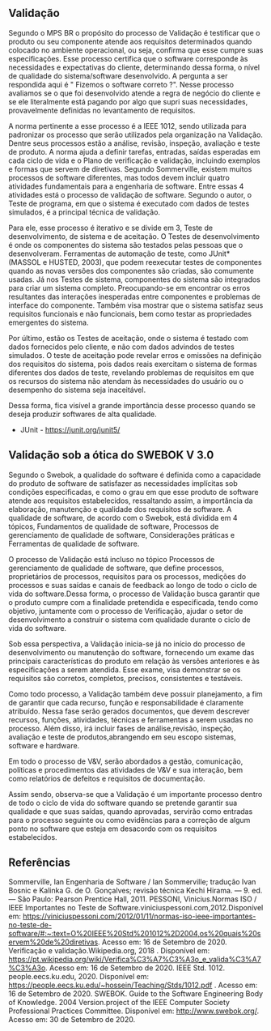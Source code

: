 ## Validação

Segundo o MPS BR o propósito do processo de Validação é testificar que o produto ou seu componente atende aos requisitos determinados quando colocado no ambiente operacional, ou seja, confirma que esse cumpre suas especificações. 
Esse processo certifica que o software corresponde às necessidades e expectativas do cliente, determinando dessa forma, o nível de qualidade do sistema/software desenvolvido. A pergunta a ser respondida aqui é " Fizemos o software correto ?". Nesse processo avaliamos se o que foi desenvolvido atende a regra de negócio do cliente e se ele literalmente está pagando por algo que supri suas necessidades, provavelmente definidas no levantamento de requisitos.

A norma pertinente a esse processo é a IEEE 1012, sendo utilizada para padronizar os processo que serão utilizados pela organização na Validação. Dentre seus processos estão a análise, revisão, inspeção, avaliação e teste de produto. A norma ajuda a definir tarefas, entradas, saídas esperadas em cada ciclo de vida e o Plano de verificação e validação, incluindo exemplos e formas que servem de diretivas.
Segundo Sommerville, existem muitos processos de software diferentes, mas todos devem incluir quatro atividades fundamentais para a engenharia de software. Entre essas 4 atividades está o processo de validação de software. Segundo o autor, o Teste de programa, em que o sistema é executado com dados de testes simulados, é a principal técnica de validação. 

Para ele, esse processo é iterativo e se divide em 3, Teste de desenvolvimento, de sistema e de aceitação.
O Testes de desenvolvimento é onde os componentes do sistema são testados pelas pessoas que o desenvolveram. Ferramentas de automação de teste, como JUnit* (MASSOL e HUSTED, 2003), que podem reexecutar testes de componentes quando as novas versões dos componentes são criadas, são comumente usadas.
Já nos Testes de sistema, componentes do sistema são integrados para criar um sistema completo. Preocupando-se em encontrar os erros resultantes das interações inesperadas entre componentes e problemas de interface do componente. Também visa mostrar que o sistema satisfaz seus requisitos funcionais e não funcionais, bem como testar as propriedades emergentes do sistema.

Por último, estão os Testes de aceitação, onde o sistema é testado com dados fornecidos pelo cliente, e não com dados advindos de testes simulados.
O teste de aceitação pode revelar erros e omissões na definição dos requisitos do sistema, pois dados reais exercitam o sistema de formas diferentes dos dados de teste, revelando problemas de requisitos em que os recursos do sistema não atendam às necessidades do usuário ou o desempenho do sistema seja inaceitável.

Dessa forma, fica visível a grande importância desse processo quando se deseja produzir softwares de alta qualidade.

* JUnit - https://junit.org/junit5/

## Validação sob a ótica do SWEBOK V 3.0

Segundo o Swebok, a qualidade do software é definida como a capacidade do produto de software de satisfazer as necessidades implícitas sob condições especificadas, e como o grau em que esse produto de software atende aos requisitos estabelecidos, ressaltando assim, a importância da elaboração, manutenção e qualidade dos requisitos de software.
A qualidade de software, de acordo com o Swebok, está dividida em 4 tópicos, Fundamentos de qualidade de software, Processos de gerenciamento de qualidade de software, Considerações práticas e  Ferramentas de qualidade de software.

O processo de Validação está incluso no tópico Processos de gerenciamento de qualidade de software, que define processos, proprietários de processos, requisitos para os processos, medições do processos e suas saídas e canais de feedback ao longo de todo o ciclo de vida do software.Dessa forma, o processo de Validação busca garantir que o produto cumpre com a finalidade pretendida e especificada, tendo como objetivo, juntamente com o processo de Verificação, ajudar o setor de desenvolvimento a construir o sistema com qualidade durante o ciclo de vida do software.

Sob essa perspectiva, a Validação inicia-se já no início do processo de desenvolvimento ou manutenção do software, fornecendo um exame das principais características do produto em relação às  versões anteriores e às especificações a serem atendida. Esse exame, visa demonstrar se os requisitos são corretos, completos, precisos, consistentes e testáveis.

Como todo processo, a Validação também deve possuir planejamento, a fim de garantir que cada recurso, função e responsabilidade é claramente atribuído. Nessa fase serão gerados documentos, que devem descrever recursos, funções, atividades, técnicas e ferramentas a serem usadas no processo. Além disso,  irá incluir fases de análise,revisão, inspeção, avaliação e teste de produtos,abrangendo em seu escopo sistemas, software e hardware.

Em todo o processo de V&V, serão abordados a gestão, comunicação, políticas e procedimentos das atividades de V&V e sua interação, bem como relatórios de defeitos e requisitos de documentação.

Assim sendo, observa-se que a Validação é um importante processo dentro de todo o ciclo de vida do software quando se pretende garantir sua qualidade e que suas saídas, quando aprovadas,  servirão como entradas para o processo seguinte ou como evidências para a correção de algum ponto no software que esteja em desacordo com os requisitos estabelecidos.


## Referências

Sommerville, Ian Engenharia de Software / Ian Sommerville; tradução Ivan Bosnic e Kalinka G. de O. Gonçalves; revisão técnica Kechi Hirama. — 9. ed. — São Paulo: Pearson Prentice Hall, 2011. 
PESSONI, Vinicius.Normas ISO / IEEE Importantes no Teste de Software.viniciuspessoni.com,2012.Disponível em: https://viniciuspessoni.com/2012/01/11/normas-iso-ieee-importantes-no-teste-de-software/#:~:text=O%20IEEE%20Std%201012%2D2004,os%20quais%20servem%20de%20diretivas. Acesso em: 16 de Setembro de 2020.
Verificação e validação.Wikipedia.org, 2018 . Disponível em: https://pt.wikipedia.org/wiki/Verifica%C3%A7%C3%A3o_e_valida%C3%A7%C3%A3o. Acesso em: 16 de Setembro de 2020.
IEEE Std. 1012. people.eecs.ku.edu, 2020. Disponível em: https://people.eecs.ku.edu/~hossein/Teaching/Stds/1012.pdf . Acesso em: 16 de Setembro de 2020.
SWEBOK. Guide to the Software Engineering Body of Knowledge. 2004 Version.project of the IEEE Computer Society Professional Practices Committee. Disponível em: <http://www.swebok.org/>. Acesso em: 30 de Setembro de 2020.


